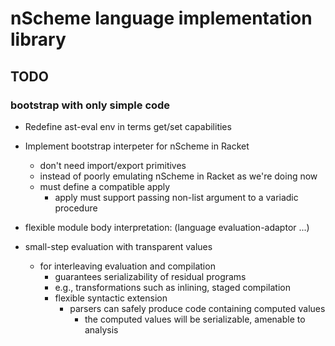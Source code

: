# nScheme language implementation library

## TODO

### bootstrap with only simple code

* Redefine ast-eval env in terms get/set capabilities

* Implement bootstrap interpeter for nScheme in Racket
  * don't need import/export primitives
  * instead of poorly emulating nScheme in Racket as we're doing now
  * must define a compatible apply
    * apply must support passing non-list argument to a variadic procedure

* flexible module body interpretation: (language evaluation-adaptor ...)

* small-step evaluation with transparent values
  * for interleaving evaluation and compilation
    * guarantees serializability of residual programs
    * e.g., transformations such as inlining, staged compilation
    * flexible syntactic extension
      * parsers can safely produce code containing computed values
        * the computed values will be serializable, amenable to analysis
